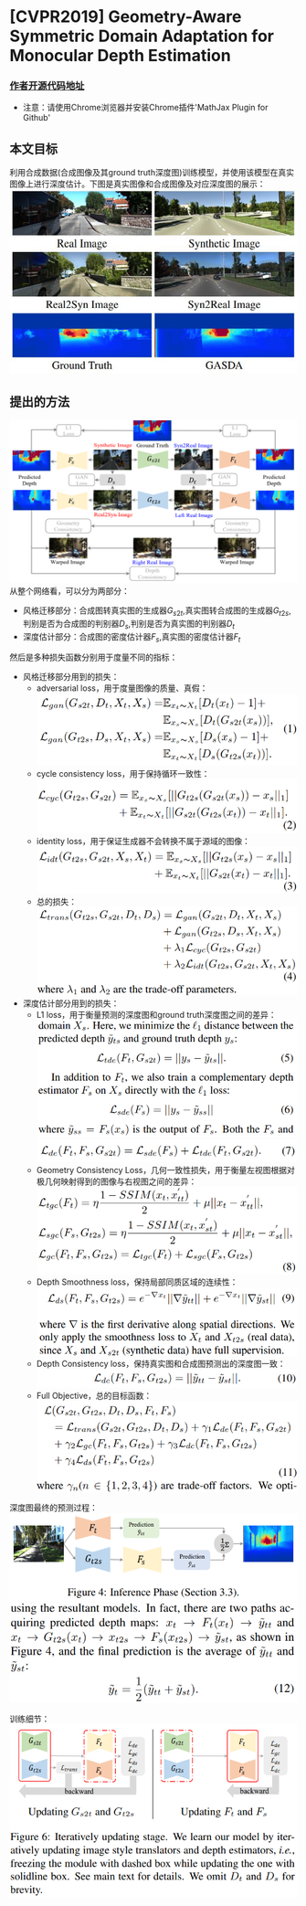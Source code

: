 # [CVPR2019] Geometry-Aware Symmetric Domain Adaptation for Monocular Depth Estimation
### [作者开源代码地址](https://github.com/sshan-zhao/GASDA)
+ 注意：请使用Chrome浏览器并安装Chrome插件'MathJax Plugin for Github'

## 本文目标
利用合成数据(合成图像及其ground truth深度图)训练模型，并使用该模型在真实图像上进行深度估计。下图是真实图像和合成图像及对应深度图的展示：  
![purpose](./purpose.jpg)

## 提出的方法
![network](./network.png)  
从整个网络看，可以分为两部分：  
+ 风格迁移部分：合成图转真实图的生成器$G_{s2t}$,真实图转合成图的生成器$G_{t2s}$,判别是否为合成图的判别器$D_{s}$,判别是否为真实图的判别器$D_{t}$
+ 深度估计部分：合成图的密度估计器$F_s$,真实图的密度估计器$F_t$  

然后是多种损失函数分别用于度量不同的指标： 
+ 风格迁移部分用到的损失：
  + adversarial loss，用于度量图像的质量、真假：  
  ![eq1](eq1.png)
  + cycle consistency loss，用于保持循环一致性：  
  ![eq2](eq2.png)  
  + identity loss，用于保证生成器不会转换不属于源域的图像：  
  ![eq3](eq3.png)  
  + 总的损失：
  ![eq4](eq4.png)  
+ 深度估计部分用到的损失：
  + L1 loss，用于衡量预测的深度图和ground truth深度图之间的差异：
  ![eq5](eq5.png)  
  ![eq7](eq7.png) 
  + Geometry Consistency Loss，几何一致性损失，用于衡量左视图根据对极几何映射得到的图像与右视图之间的差异：  
  ![eq8](eq8.png)
  + Depth Smoothness loss，保持局部同质区域的连续性：  
  ![eq9](eq9.png) 
  + Depth Consistency loss，保持真实图和合成图预测出的深度图一致：
  ![eq10](eq10.png)  
  + Full Objective，总的目标函数：
  ![eq11](eq11.png)

深度图最终的预测过程：  
![inference](inference.png)
![eq12](eq12.png)  

训练细节：  
![train](train.png)